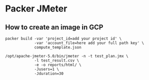 # Packer JMeter

## How to create an image in GCP

```
packer build -var 'project_id=add your project id' \
             -var 'account_file=here add your full path key' \
             compute_template.json
```


```
/opt/apache-jmeter-5.0/bin/jmeter -n -t test_plan.jmx \
             -l test_result.csv \
             -e -o reports/html/ \
             -Jusers=1 \
             -Jduration=30
```

